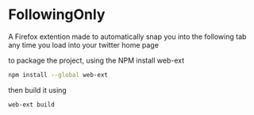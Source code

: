 # FollowingOnly
A Firefox extention made to automatically snap you into the following tab any time you load into your twitter home page

to package the project, using the NPM install web-ext
```bash
npm install --global web-ext
```

then build it using

```bash
web-ext build
```